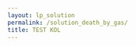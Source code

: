 ```yaml
---
layout: lp_solution
permalink: /solution_death_by_gas/
title: TEST KOL
---
```


<!DOCTYPE html>
<html>
<head>
<title></title>
<meta charset="utf-8">
<meta name="generator" content="KickoffLabs">
<meta name="robots" content="index, follow">
<style>
  *{margin:0;padding:0;}
  html{overflow:hidden;}
  #full_kickoffpage{position:absolute;width:100%;height:100%;}
  iframe{height:100%;width:100%;border:none;}
</style>
</head>
<body>
  <!-- BEGIN KICKOFFLABS EMBED CODE -->
  <div id='full_kickoffpage'></div>
  <script type="text/javascript">
  (function(doc, el) {
  var script_is_loaded = false;
  var s = doc.createElement(el);
  s.src = 'https://kickoffpages-kickofflabs.netdna-ssl.com/pages/1.9.0/kol_embed_page.js';
  s.onload = s.onreadystatechange = function() {
  var rs = this.readyState; if (script_is_loaded) return; if (rs) if (rs != 'complete') if (rs != 'loaded')  return;
  script_is_loaded = true;
  try { KOL_Embed_Page.makeFrame({container_id: 'full_kickoffpage', height: '100%', width: '100%', page_id: 93160}); } catch (e) {}};
  var scr = doc.getElementsByTagName(el)[0], par = scr.parentNode; par.insertBefore(s, scr);
  })(document, 'script');</script>
  <!-- END KICKOFFLABS EMBED CODE -->

  <script>
    function get_query_string_value(name) {
    var regex, regexS, results;
    name = name.replace(/[\[]/, "\\\[").replace(/[\]]/, "\\\]");
    regexS = "[\\?&]" + name + "=([^&#]*)";
    regex = new RegExp(regexS);
    results = regex.exec(window.location.href);
    if (results) {
      return decodeURIComponent(results[1].replace(/\+/g, " "));
      console.log("hi");
    }
  }

  var kolid = get_query_string_value('kolid');
  if(kolid){
    $('button a').attr('href', 'https://www.talesofmurder.com/solution_death_by_gas/?kolid=' + kolid);
  }
</script>
</body>
</html>